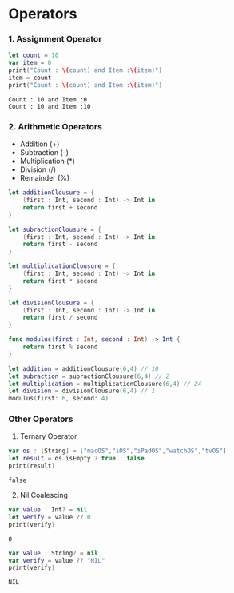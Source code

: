 # Operators

### 1. Assignment Operator
```swift
let count = 10
var item = 0
print("Count : \(count) and Item :\(item)")
item = count
print("Count : \(count) and Item :\(item)")
```
```
Count : 10 and Item :0
Count : 10 and Item :10
```

### 2. Arithmetic Operators
- Addition (+)
- Subtraction (-)
- Multiplication (*)
- Division (/)
- Remainder (%)
```swift
let additionClousure = {
    (first : Int, second : Int) -> Int in
    return first + second
}

let subractionClousure = {
    (first : Int, second : Int) -> Int in
    return first - second
}

let multiplicationClousure = {
    (first : Int, second : Int) -> Int in
    return first * second
}

let divisionClousure = {
    (first : Int, second : Int) -> Int in
    return first / second
}

func modulus(first : Int, second : Int) -> Int {
    return first % second
}
```

```swift
let addition = additionClousure(6,4) // 10
let subraction = subractionClousure(6,4) // 2
let multiplication = multiplicationClousure(6,4) // 24
let division = divisionClousure(6,4) // 1
modulus(first: 6, second: 4)
```
### Other Operators
1. Ternary Operator
```swift
var os : [String] = ["macOS","iOS","iPadOS","watchOS","tvOS"]
let result = os.isEmpty ? true : false
print(result)
```
```
false
```

2. Nil Coalescing
```swift
var value : Int? = nil
let verify = value ?? 0
print(verify)
```
```
0
```
```swift
var value : String? = nil
var verify = value ?? "NIL"
print(verify)

```
```
NIL
```
